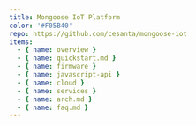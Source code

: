 ```yaml
---
title: Mongoose IoT Platform
color: '#F05B40'
repo: https://github.com/cesanta/mongoose-iot
items:
  - { name: overview }
  - { name: quickstart.md }
  - { name: firmware }
  - { name: javascript-api }
  - { name: cloud }
  - { name: services }
  - { name: arch.md }
  - { name: faq.md }
---
```

